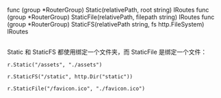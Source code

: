 
func (group *RouterGroup) Static(relativePath, root string) IRoutes
func (group *RouterGroup) StaticFile(relativePath, filepath string) IRoutes
func (group *RouterGroup) StaticFS(relativePath string, fs http.FileSystem) IRoutes

##

Static 和 StaticFS 都使用绑定一个文件夹，而 StaticFile 是绑定一个文件：

```
r.Static("/assets", "./assets")

r.StaticFS("/static", http.Dir("static"))

r.StaticFile("/favicon.ico", "./favicon.ico")
```
